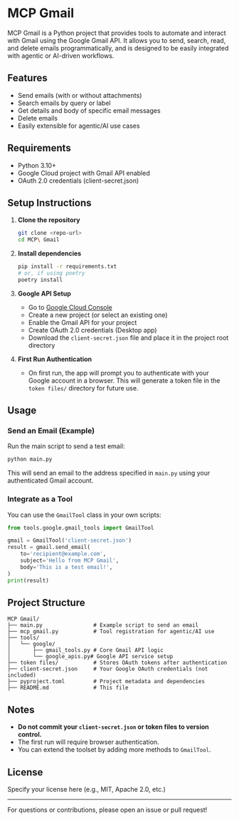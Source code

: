 # MCP Gmail

MCP Gmail is a Python project that provides tools to automate and interact with Gmail using the Google Gmail API. It allows you to send, search, read, and delete emails programmatically, and is designed to be easily integrated with agentic or AI-driven workflows.

## Features
- Send emails (with or without attachments)
- Search emails by query or label
- Get details and body of specific email messages
- Delete emails
- Easily extensible for agentic/AI use cases

## Requirements
- Python 3.10+
- Google Cloud project with Gmail API enabled
- OAuth 2.0 credentials (client-secret.json)

## Setup Instructions

1. **Clone the repository**
   ```bash
   git clone <repo-url>
   cd MCP\ Gmail
   ```

2. **Install dependencies**
   ```bash
   pip install -r requirements.txt
   # or, if using poetry
   poetry install
   ```

3. **Google API Setup**
   - Go to [Google Cloud Console](https://console.cloud.google.com/)
   - Create a new project (or select an existing one)
   - Enable the Gmail API for your project
   - Create OAuth 2.0 credentials (Desktop app)
   - Download the `client-secret.json` file and place it in the project root directory

4. **First Run Authentication**
   - On first run, the app will prompt you to authenticate with your Google account in a browser. This will generate a token file in the `token files/` directory for future use.

## Usage

### Send an Email (Example)

Run the main script to send a test email:
```bash
python main.py
```
This will send an email to the address specified in `main.py` using your authenticated Gmail account.

### Integrate as a Tool
You can use the `GmailTool` class in your own scripts:
```python
from tools.google.gmail_tools import GmailTool

gmail = GmailTool('client-secret.json')
result = gmail.send_email(
    to='recipient@example.com',
    subject='Hello from MCP Gmail',
    body='This is a test email!',
)
print(result)
```

## Project Structure
```
MCP Gmail/
├── main.py                # Example script to send an email
├── mcp_gmail.py           # Tool registration for agentic/AI use
├── tools/
│   └── google/
│       ├── gmail_tools.py # Core Gmail API logic
│       └── google_apis.py# Google API service setup
├── token files/           # Stores OAuth tokens after authentication
├── client-secret.json     # Your Google OAuth credentials (not included)
├── pyproject.toml         # Project metadata and dependencies
├── README.md              # This file
```

## Notes
- **Do not commit your `client-secret.json` or token files to version control.**
- The first run will require browser authentication.
- You can extend the toolset by adding more methods to `GmailTool`.

## License
Specify your license here (e.g., MIT, Apache 2.0, etc.)

---

For questions or contributions, please open an issue or pull request!
